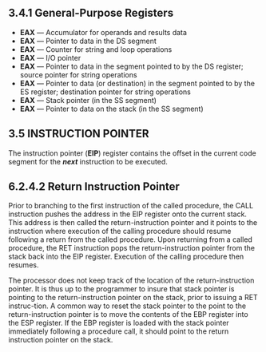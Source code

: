 ## 3.4.1 General-Purpose Registers
- **EAX** — Accumulator for operands and results data  
- **EAX** — Pointer to data in the DS segment  
- **EAX** — Counter for string and loop operations  
- **EAX** — I/O pointer  
- **EAX** — Pointer to data in the segment pointed to by the DS register; source pointer for string operations  
- **EAX** — Pointer to data (or destination) in the segment pointed to by the ES register; destination pointer for string operations  
- **EAX** — Stack pointer (in the SS segment)  
- **EAX** — Pointer to data on the stack (in the SS segment)  

## 3.5 INSTRUCTION POINTER
The instruction pointer (**EIP**) register contains the offset in the current code segment for the ***next*** instruction to be executed.

## 6.2.4.2 Return Instruction Pointer
Prior to branching to the first instruction of the called procedure, the CALL instruction pushes the address in the EIP register onto the current stack. This address is then called the return-instruction pointer and it points to the instruction where execution of the calling procedure should resume following a return from the called procedure. Upon returning from a called procedure, the RET instruction pops the return-instruction pointer from the stack back into the EIP register. Execution of the calling procedure then resumes.

The processor does not keep track of the location of the return-instruction pointer. It is thus up to the programmer to insure that stack pointer is pointing to the return-instruction pointer on the stack, prior to issuing a RET instruc-tion. A common way to reset the stack pointer to the point to the return-instruction pointer is to move the contents of the EBP register into the ESP register. If the EBP register is loaded with the stack pointer immediately following a procedure call, it should point to the return instruction pointer on the stack.
